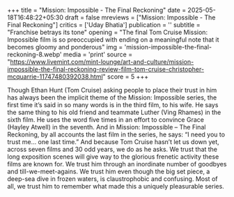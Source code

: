 +++
title = "Mission: Impossible - The Final Reckoning"
date = 2025-05-18T16:48:22+05:30
draft = false
mreviews = ["Mission: Impossible - The Final Reckoning"]
critics = ['Uday Bhatia']
publication = ''
subtitle = "Franchise betrays its tone"
opening = "The final Tom Cruise Mission: Impossible film is so preoccupied with ending on a meaningful note that it becomes gloomy and ponderous"
img = 'mission-impossible-the-final-reckoning-8.webp'
media = 'print'
source = "https://www.livemint.com/mint-lounge/art-and-culture/mission-impossible-the-final-reckoning-review-film-tom-cruise-christopher-mcquarrie-11747480392038.html"
score = 5
+++

Though Ethan Hunt (Tom Cruise) asking people to place their trust in him has always been the implicit theme of the Mission: Impossible series, the first time it’s said in so many words is in the third film, to his wife. He says the same thing to his old friend and teammate Luther (Ving Rhames) in the sixth film. He uses the word five times in an effort to convince Grace (Hayley Atwell) in the seventh. And in Mission: Impossible – The Final Reckoning, by all accounts the last film in the series, he says: “I need you to trust me… one last time.” And because Tom Cruise hasn’t let us down yet, across seven films and 30 odd years, we do as he asks. We trust that the long exposition scenes will give way to the glorious frenetic activity these films are known for. We trust him through an inordinate number of goodbyes and till-we-meet-agains. We trust him even though the big set piece, a deep-sea dive in frozen waters, is claustrophobic and confusing. Most of all, we trust him to remember what made this a uniquely pleasurable series.
